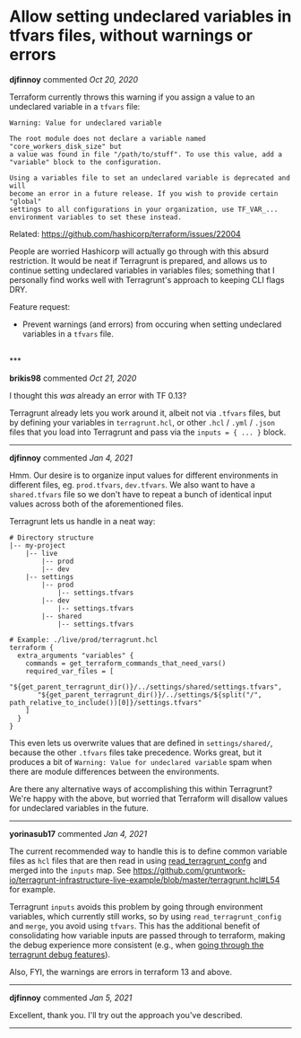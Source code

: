 # Allow setting undeclared variables in tfvars files, without warnings or errors

**djfinnoy** commented *Oct 20, 2020*

Terraform currently throws this warning if you assign a value to an undeclared variable in a `tfvars` file:

```
Warning: Value for undeclared variable

The root module does not declare a variable named "core_workers_disk_size" but
a value was found in file "/path/to/stuff". To use this value, add a "variable" block to the configuration.

Using a variables file to set an undeclared variable is deprecated and will
become an error in a future release. If you wish to provide certain "global"
settings to all configurations in your organization, use TF_VAR_...
environment variables to set these instead.
```

Related: https://github.com/hashicorp/terraform/issues/22004

People are worried Hashicorp will actually go through with this absurd restriction.
It would be neat if Terragrunt is prepared, and allows us to continue setting undeclared variables in variables files; something that I personally find works well with Terragrunt's approach to keeping CLI flags DRY.

Feature request:
- Prevent warnings (and errors) from occuring when setting undeclared variables in a `tfvars` file.
<br />
***


**brikis98** commented *Oct 21, 2020*

I thought this _was_ already an error with TF 0.13?

Terragrunt already lets you work around it, albeit not via `.tfvars` files, but by defining your variables in `terragrunt.hcl`, or other `.hcl` / `.yml` / `.json` files that you load into Terragrunt and pass via the `inputs = { ... }` block.
***

**djfinnoy** commented *Jan 4, 2021*

Hmm. Our desire is to organize input values for different environments in different files, eg. `prod.tfvars`, `dev.tfvars`.
We also want to have a `shared.tfvars` file so we don't have to repeat a bunch of identical input values across both of the aforementioned files.

Terragrunt lets us handle in a neat way:
```
# Directory structure
|-- my-project
    |-- live
        |-- prod
        |-- dev
    |-- settings
        |-- prod
            |-- settings.tfvars
        |-- dev
            |-- settings.tfvars
        |-- shared
            |-- settings.tfvars

# Example: ./live/prod/terragrunt.hcl
terraform {
  extra_arguments "variables" {
    commands = get_terraform_commands_that_need_vars()
    required_var_files = [
       "${get_parent_terragrunt_dir()}/../settings/shared/settings.tfvars",
       "${get_parent_terragrunt_dir()}/../settings/${split("/", path_relative_to_include())[0]}/settings.tfvars"
    ]
  }
}
```
This even lets us overwrite values that are defined in `settings/shared/`, because the other `.tfvars` files take precedence.
Works great, but it produces a bit of `Warning: Value for undeclared variable` spam when there are module differences between the environments.

Are there any alternative ways of accomplishing this within Terragrunt? We're happy with the above, but worried that Terraform will disallow values for undeclared variables in the future.
 
***

**yorinasub17** commented *Jan 4, 2021*

The current recommended way to handle this is to define common variable files as `hcl` files that are then read in using [read_terragrunt_confg](https://terragrunt.gruntwork.io/docs/reference/built-in-functions/#read_terragrunt_config) and merged into the `inputs` map. See https://github.com/gruntwork-io/terragrunt-infrastructure-live-example/blob/master/terragrunt.hcl#L54 for example.

Terragrunt `inputs` avoids this problem by going through environment variables, which currently still works, so by using `read_terragrunt_config` and `merge`, you avoid using `tfvars`. This has the additional benefit of consolidating how variable inputs are passed through to terraform, making the debug experience more consistent (e.g., when [going through the terragrunt debug features](https://terragrunt.gruntwork.io/docs/features/debugging/)).

Also, FYI, the warnings are errors in terraform 13 and above.
***

**djfinnoy** commented *Jan 5, 2021*

Excellent, thank you. I'll try out the approach you've described.
***

